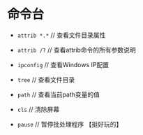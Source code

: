 命令台
===

- `attrib *.*`  // 查看文件目录属性
- `attrib /?`  // 查看attrib命令的所有参数说明

- `ipconfig`  // 查看Windows IP配置
- `tree`  // 查看文件目录
- `path`  // 查看当前path变量的值
- `cls`  // 清除屏幕
- `pause`  // 暂停批处理程序 【挺好玩的】